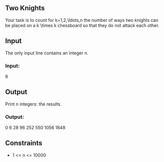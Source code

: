 ## Two Knights
Your task is to count for k=1,2,\ldots,n the number of ways two knights can be placed on a k \times k chessboard so that they do not attack each other.

## Input
The only input line contains an integer n.
### Input:
8 

## Output
Print n integers: the results.
### Output:
0
6
28
96
252
550
1056
1848

## Constraints
 * 1 <= n <= 10000
